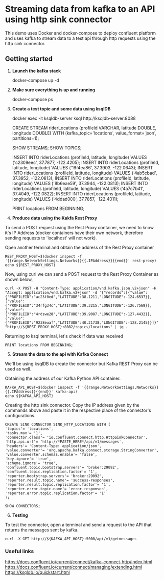 # Streaming data from kafka to an API using http sink connector 

This demo uses Docker and docker-compose to deploy confluent platform and uses kafka to stream data to a test api through http requests using the http sink connector.

## Getting started

1. **Launch the kafka stack**

	docker-compose up -d

2. **Make sure everything is up and running**

	docker-compose ps

3. **Create a test topic and some data using ksqlDB**

	docker exec -it ksqldb-server ksql http://ksqldb-server:8088

	CREATE STREAM riderLocations (profileId VARCHAR, latitude DOUBLE, longitude DOUBLE) WITH (kafka_topic='locations', value_format='json', partitions=1);

	SHOW STREAMS;
	SHOW TOPICS;
	
	INSERT INTO riderLocations (profileId, latitude, longitude) VALUES ('c2309eec', 37.7877, -122.4205);
	INSERT INTO riderLocations (profileId, latitude, longitude) VALUES ('18f4ea86', 37.3903, -122.0643);
	INSERT INTO riderLocations (profileId, latitude, longitude) VALUES ('4ab5cbad', 37.3952, -122.0813);
	INSERT INTO riderLocations (profileId, latitude, longitude) VALUES ('8b6eae59', 37.3944, -122.0813);
	INSERT INTO riderLocations (profileId, latitude, longitude) VALUES ('4a7c7b41', 37.4049, -122.0822);
	INSERT INTO riderLocations (profileId, latitude, longitude) VALUES ('4ddad000', 37.7857, -122.4011);

	PRINT locations FROM BEGINNING;

4. **Produce data using the Kakfa Rest Proxy**

To send a POST request using the Rest Proxy container, we need to know it's IP Address (docker containers have their own network, therefore sending requests to 'localhost' will not work).

Open another terminal and obtain the address of the Rest Proxy container
	
	REST_PROXY_HOST=$(docker inspect -f '{{range.NetworkSettings.Networks}}{{.IPAddress}}{{end}}' rest-proxy)
	echo ${REST_PROXY_HOST}

Now, using curl we can send a POST request to the Rest Proxy Container as shown below,

	curl -X POST -H "Content-Type: application/vnd.kafka.json.v2+json" -H "Accept: application/vnd.kafka.v2+json" -d '{"records":[{"value": {"PROFILEID":"ac23f0ed","LATITUDE":38.1211,"LONGITUDE":-124.6537}},{"value":{"PROFILEID":"34rfg34c","LATITUDE":39.3215,"LONGITUDE":-126.7568}},{"value":{"PROFILEID":"4rdswe28","LATITUDE":39.9087,"LONGITUDE":-127.4432}},{"value":{"PROFILEID":"9238euaf","LATITUDE":40.21738,"LONGITUDE":-128.2145}}]}' "http://${REST_PROXY_HOST}:8082/topics/locations" | jq .

Returning to ksql terminal, let's check if data was received

	PRINT locations FROM BEGINNING;

5. **Stream the data to the api with Kafka Connect**

We'll be using ksqlDB to create the connector but Kafka REST Proxy can be used as well.

Obtaining the address of our Kafka Python API container.
	
	KAFKA_API_HOST=$(docker inspect -f '{{range.NetworkSettings.Networks}}{{.IPAddress}}{{end}}' kafka-api)
	echo ${KAFKA_API_HOST}

Creating the http sink connector. Copy the IP address given by the commands above and paste it in the respective place of the connector's configurations.

	CREATE SINK CONNECTOR SINK_HTTP_LOCATIONS WITH (
	'topics'= 'locations',
	'tasks.max'= '1',
	'connector.class'= 'io.confluent.connect.http.HttpSinkConnector',
	'http.api.url'= 'http://*PASTE_HERE*/api/v1/messages',
	'headers'= 'Content-Type: application/json',
	'value.converter'= 'org.apache.kafka.connect.storage.StringConverter',
	'value.converter.schemas.enable'= 'false',
	'key.ignore'= 'true',
	'schema.ignore'= 'true',
	'confluent.topic.bootstrap.servers'= 'broker:29092',
	'confluent.topic.replication.factor'= '1',
	'reporter.bootstrap.servers'= 'broker:29092',
	'reporter.result.topic.name'= 'success-responses',
	'reporter.result.topic.replication.factor'= '1',
	'reporter.error.topic.name'= 'error-responses',
	'reporter.error.topic.replication.factor'= '1'
	);

	SHOW CONNECTORS;

6. **Testing**

To test the connector, open a terminal and send a request to the API that returns the messages sent by kafka.

	curl -X GET http://${KAFKA_API_HOST}:5000/api/v1/getmessages

### Useful links

https://docs.confluent.io/current/connect/kafka-connect-http/index.html  
https://docs.confluent.io/current/connect/managing/extending.html  
https://ksqldb.io/quickstart.html  
